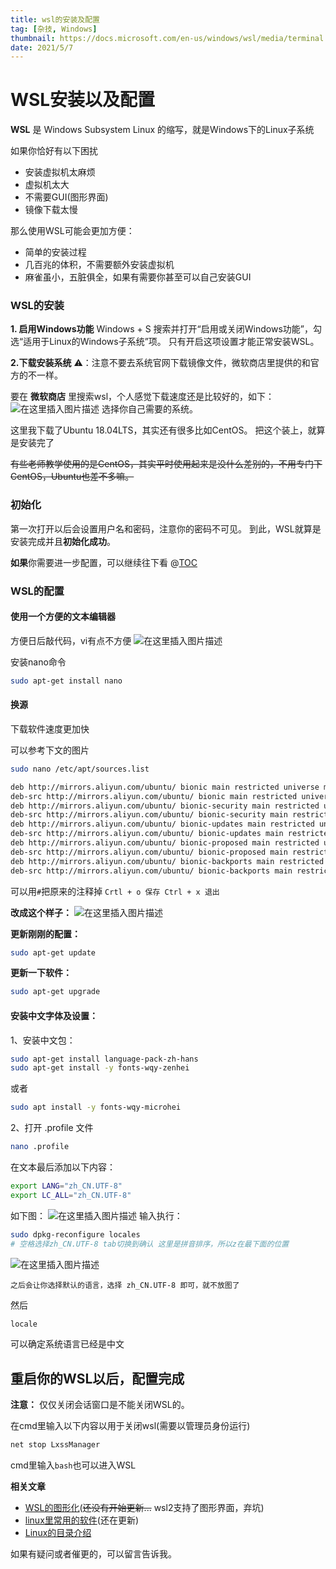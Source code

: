 ```yaml
---
title: wsl的安装及配置
tag: [杂技, Windows]
thumbnail: https://docs.microsoft.com/en-us/windows/wsl/media/terminal.png
date: 2021/5/7
---
```

# WSL安装以及配置
**WSL** 是 Windows Subsystem Linux 的缩写，就是Windows下的Linux子系统

如果你恰好有以下困扰
- 安装虚拟机太麻烦
- 虚拟机太大
-  不需要GUI(图形界面)
- 镜像下载太慢

那么使用WSL可能会更加方便：
- 简单的安装过程
- 几百兆的体积，不需要额外安装虚拟机
- 麻雀虽小，五脏俱全，如果有需要你甚至可以自己安装GUI

### WSL的安装
**1. 启用Windows功能**
Windows + S 搜索并打开“启用或关闭Windows功能”，勾选“适用于Linux的Windows子系统”项。
只有开启这项设置才能正常安装WSL。

**2.下载安装系统**
⚠️：注意不要去系统官网下载镜像文件，微软商店里提供的和官方的不一样。

要在 **微软商店** 里搜索wsl，个人感觉下载速度还是比较好的，如下：
![在这里插入图片描述](https://img-blog.csdnimg.cn/20200505114103343.png?x-oss-process=image/watermark,type_ZmFuZ3poZW5naGVpdGk,shadow_10,text_aHR0cHM6Ly9ibG9nLmNzZG4ubmV0L2t5bGluaG9sbWVz,size_16,color_FFFFFF,t_70)
选择你自己需要的系统。

这里我下载了Ubuntu 18.04LTS，其实还有很多比如CentOS。
把这个装上，就算是安装完了

~~有些老师教学使用的是CentOS，其实平时使用起来是没什么差别的，不用专门下CentOS，Ubuntu也差不多嘛。~~ 

### 初始化
第一次打开以后会设置用户名和密码，注意你的密码不可见。
到此，WSL就算是安装完成并且**初始化成功**。

**如果**你需要进一步配置，可以继续往下看
@[TOC](全文目录)
### WSL的配置
#### 使用一个方便的文本编辑器
方便日后敲代码，vi有点不方便
![在这里插入图片描述](https://img-blog.csdnimg.cn/20200505114339435.png)


安装nano命令
```bash
sudo apt-get install nano
```

#### 换源
下载软件速度更加快

可以参考下文的图片

```bash
sudo nano /etc/apt/sources.list
```
```bash
deb http://mirrors.aliyun.com/ubuntu/ bionic main restricted universe multiverse  
deb-src http://mirrors.aliyun.com/ubuntu/ bionic main restricted universe multiverse  
deb http://mirrors.aliyun.com/ubuntu/ bionic-security main restricted universe multiverse  
deb-src http://mirrors.aliyun.com/ubuntu/ bionic-security main restricted universe multiverse 
deb http://mirrors.aliyun.com/ubuntu/ bionic-updates main restricted universe multiverse  
deb-src http://mirrors.aliyun.com/ubuntu/ bionic-updates main restricted universe multiverse  
deb http://mirrors.aliyun.com/ubuntu/ bionic-proposed main restricted universe multiverse  
deb-src http://mirrors.aliyun.com/ubuntu/ bionic-proposed main restricted universe multiverse  
deb http://mirrors.aliyun.com/ubuntu/ bionic-backports main restricted universe multiverse 
deb-src http://mirrors.aliyun.com/ubuntu/ bionic-backports main restricted universe multiverse 
```

可以用`#`把原来的注释掉
`Crtl + o 保存 Ctrl + x 退出`

**改成这个样子：**
![在这里插入图片描述](https://img-blog.csdnimg.cn/2020050511441692.png?x-oss-process=image/watermark,type_ZmFuZ3poZW5naGVpdGk,shadow_10,text_aHR0cHM6Ly9ibG9nLmNzZG4ubmV0L2t5bGluaG9sbWVz,size_16,color_FFFFFF,t_70)


**更新刚刚的配置：** 
```bash
sudo apt-get update 
```

**更新一下软件：**
```bash
sudo apt-get upgrade 
```
#### 安装中文字体及设置： 
1、安装中文包： 

```bash
sudo apt-get install language-pack-zh-hans 
sudo apt-get install -y fonts-wqy-zenhei 
```

或者 

```bash
sudo apt install -y fonts-wqy-microhei 
```
2、打开 .profile 文件 

 

```bash
nano .profile 
```

 

在文本最后添加以下内容： 

```bash
export LANG="zh_CN.UTF-8"  
export LC_ALL="zh_CN.UTF-8" 
```

如下图： 
![在这里插入图片描述](https://img-blog.csdnimg.cn/202005051152561.png?x-oss-process=image/watermark,type_ZmFuZ3poZW5naGVpdGk,shadow_10,text_aHR0cHM6Ly9ibG9nLmNzZG4ubmV0L2t5bGluaG9sbWVz,size_16,color_FFFFFF,t_70)
输入执行： 

```bash
sudo dpkg-reconfigure locales 
# 空格选择zh_CN.UTF-8 tab切换到确认 这里是拼音排序，所以z在最下面的位置
```
![在这里插入图片描述](https://img-blog.csdnimg.cn/20200507133555584.png?x-oss-process=image/watermark,type_ZmFuZ3poZW5naGVpdGk,shadow_10,text_aHR0cHM6Ly9ibG9nLmNzZG4ubmV0L2t5bGluaG9sbWVz,size_16,color_FFFFFF,t_70)
```
之后会让你选择默认的语言，选择 zh_CN.UTF-8 即可，就不放图了
```

然后
```bash
locale 
```
可以确定系统语言已经是中文 

## 重启你的WSL以后，配置完成 
**注意：** 仅仅关闭会话窗口是不能关闭WSL的。

在cmd里输入以下内容以用于关闭wsl(需要以管理员身份运行)
```bash
net stop LxssManager
```



cmd里输入`bash`也可以进入WSL

**相关文章**

- [WSL的图形化](https://blog.csdn.net/kylinholmes/article/details/105969403)(~~还没有开始更新...~~ wsl2支持了图形界面，弃坑)
- [linux里常用的软件](https://blog.csdn.net/kylinholmes/article/details/105570000)(还在更新)
- [Linux的目录介绍](https://blog.csdn.net/kylinholmes/article/details/106044138)

如果有疑问或者催更的，可以留言告诉我。